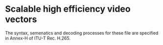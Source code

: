 # Scalable high efficiency video vectors

The syntax, semenatics and decoding processes for these file are specified in
Annex-H of ITU-T Rec. H.265.
